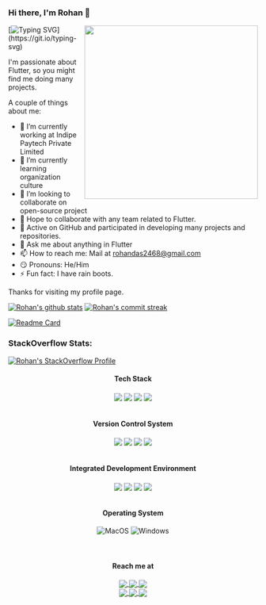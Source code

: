 ### Hi there, I'm Rohan 👋
<img align="right" src="https://64.media.tumblr.com/2d0af9c90d1b1107313cc20bda01548a/tumblr_outwxnanpp1u79o2lo1_1280.gifv" width="350" />
<!-- <img align='right' src="https://media.giphy.com/media/M9gbBd9nbDrOTu1Mqx/giphy.gif" width="230"> -->

[![Typing SVG](https://readme-typing-svg.demolab.com?font=Fira+Code&pause=1000&color=blue&width=435&height=30&lines=Cross+Platform+Mobile+Developer;Full+Stack+Developer;Software+Engineer;)](https://git.io/typing-svg)

I'm passionate about Flutter, so you might find me doing many projects.

A couple of things about me:

- 🔭 I’m currently working at Indipe Paytech Private Limited
- 🏅 I’m currently learning organization culture <!-- - 🌱 Full-time **Flutter**er. -->
- 🧐 I’m looking to collaborate on open-source project <!-- - 🛠️ Maintainer of Flutter Applications of **CRUV: Technological consultancy and services** -->
- 🤝 Hope to collaborate with any team related to Flutter.
- 🚀 Active on GitHub and participated in developing many projects and repositories.
- 💬 Ask me about anything in Flutter
- 📫 How to reach me: Mail at rohandas2468@gmail.com
- 😏 Pronouns: He/Him
- ⚡  Fun fact: I have rain boots.

Thanks for visiting my profile page.

[![Rohan's github stats](https://github-readme-stats.vercel.app/api?username=sadrohan&theme=prussian&show_icons=true&count_private=true&hide_border=true)](https://github.com/sadrohan)
[![Rohan's commit streak](https://github-readme-streak-stats.herokuapp.com/?user=sadrohan&theme=prussian&hide_border=true)](https://github.com/sadrohan)
<!-- [![Top Langs](https://github-readme-stats.vercel.app/api/top-langs/?username=sadrohan&theme=prussian&layout=compact&hide_border=true)](https://github.com/sadrohan) -->
[![Readme Card](https://github-readme-stats.vercel.app/api/pin/?username=cruvdev&theme=prussian&repo=ringtone_player&hide_border=true)](https://github.com/cruvdev/ringtone_player)

### StackOverflow Stats:
[![Rohan's StackOverflow Profile](https://github-readme-stackoverflow.vercel.app/?userID=12246351&layout=compact)](https://stackoverflow.com/users/12246351/r%c3%b8h%c3%a4%c3%b1-d%c3%a5s)

<!-- ### Follow me:
[![Linkedin: rohandas2468](https://img.shields.io/badge/-rohandas2468-blue?logo=Linkedin&logoColor=white&link=https://www.linkedin.com/in/rohandas2468/)](https://www.linkedin.com/in/rohandas2468/)

<code><img height="24" src="https://raw.githubusercontent.com/github/explore/80688e429a7d4ef2fca1e82350fe8e3517d3494d/topics/flutter/flutter.png"></code>
<code><img height="24" src="https://raw.githubusercontent.com/github/explore/80688e429a7d4ef2fca1e82350fe8e3517d3494d/topics/android/android.png"></code>
<code><img height="24" src="https://raw.githubusercontent.com/github/explore/80688e429a7d4ef2fca1e82350fe8e3517d3494d/topics/dart/dart.png"></code>
<code><img height="24" src="https://raw.githubusercontent.com/github/explore/80688e429a7d4ef2fca1e82350fe8e3517d3494d/topics/kotlin/kotlin.png"></code>

<p align = "center">
  <a href="https://github.com/sadrohan">
    <img src="https://badges.pufler.dev/years/sadrohan?color=black&logo=github">
  </a>
  <a href="https://github.com/sadrohan?tab=repositories">
    <img src="https://badges.pufler.dev/repos/sadrohan?color=black&logo=github">
  </a>
  <a href="https://github.com/sadrohan">
    <img src="https://badges.pufler.dev/visits/sadrohan/sadrohan?color=black&logo=github">
  </a>
</p> -->

<div align="center">
  <h4>Tech Stack</h4>
  <div>
    <img align="center" src="https://img.shields.io/badge/dart-%230175C2.svg?style=flat&logo=dart&logoColor=white" />
    <img align="center" src="https://img.shields.io/badge/Flutter-%2302569B.svg?style=flat&logo=Flutter&logoColor=white" />
    <img align="center" src="https://img.shields.io/badge/firebase-%23039BE5.svg?style=flat&logo=firebase" />
    <img align="center" src="https://img.shields.io/badge/python-%233776AB.svg?style=flat&logo=python&logoColor=white" />
  </div>
</div>
<br/>

<div align="center">
  <h4>Version Control System</h4>
  <div>
    <img align="center" src="https://img.shields.io/badge/git-%23F05033.svg?style=flat&logo=git&logoColor=white" />
    <img align="center" src="https://img.shields.io/badge/github-%23121011.svg?style=flat&logo=github&logoColor=white" />
    <img align="center" src="https://img.shields.io/badge/gitlab-%23181717.svg?style=flat&logo=gitlab&logoColor=white" />
    <img align="center" src="https://img.shields.io/badge/bitbucket-%230047B3.svg?style=flat&logo=bitbucket&logoColor=white" />
  </div>
</div>
<br/>

<div align="center">
  <h4>Integrated Development Environment</h4>
  <div>
    <img align="center" src="https://img.shields.io/badge/Android%20Studio-00c879.svg?style=flat&logo=android-studio&logoColor=white" />
    <img align="center" src="https://img.shields.io/badge/Xcode-006feb.svg?style=flat&logo=xcode&logoColor=white" />
    <img align="center" src="https://img.shields.io/badge/Visual%20Studio%20Code-0078d7.svg?style=flat&logo=visual-studio-code&logoColor=white" />
    <img align="center" src="https://img.shields.io/badge/Jupyter-F37626?style=for-the-badge&logo=jupyter&logoColor=white&style=flat" />
  </div>
</div>
<br/>

<div align="center">
  <h4>Operating System</h4>
  <div>
      <img alt="MacOS" src="https://img.shields.io/badge/MacOS-000000?logo=macos&logoColor=white&style=flat" />
      <img alt="Windows" src="https://img.shields.io/badge/Windows-0078D6?logo=windows&logoColor=white&style=flat" />
  </div>
</div>
<br/>

<br/>

<div align="center">
  <h4>Reach me at</h4>
  <a href="mailto:rohandas2468@gmail.com">
    <img align="center" src="https://img.shields.io/badge/Gmail-D14836?style=flat&logo=gmail&logoColor=white" />
  </a>
  <a href="https://www.linkedin.com/in/rohandas2468/">
    <img align="center" src="https://img.shields.io/badge/linkedin-%230077B5.svg?style=flat&logo=linkedin&logoColor=white" />
  </a>
  <a href="https://stackoverflow.com/users/12246351/røhäñ-dås">
    <img align="center" src="https://img.shields.io/badge/-Stackoverflow-FE7A16?style=flat&logo=stack-overflow&logoColor=white" />
  </a>
  <br/>
  <a href="https://discordapp.com/users/rohandas#6132">
    <img align="center" src="https://img.shields.io/badge/Discord-%235566fb.svg?style=flat&logo=Discord&logoColor=white" />
  </a>
  <a href="https://twitter.com/RohanDas232007">
    <img align="center" src="https://img.shields.io/badge/Twitter-%231DA1F2.svg?style=flat&logo=Twitter&logoColor=white" />
  </a>
  <a href="https://www.reddit.com/user/RohanDas-20">
    <img align="center" src="https://img.shields.io/badge/Reddit-%23FF4500.svg?style=flat&logo=Reddit&logoColor=white" />
  </a>
</div>
